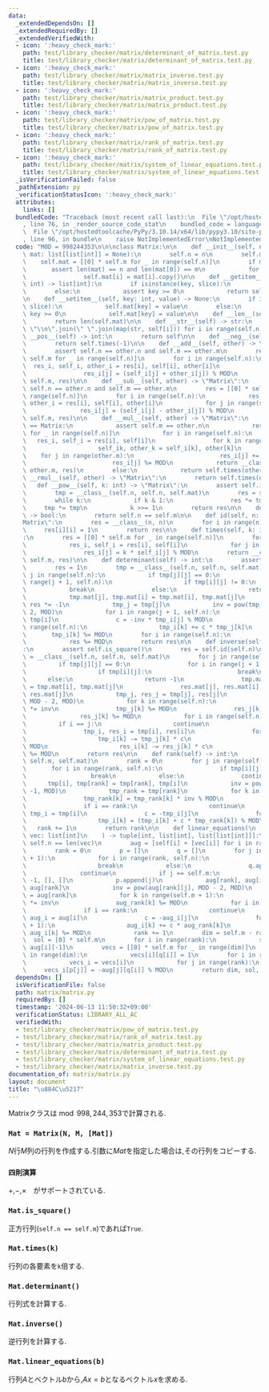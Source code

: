 ```yaml
---
data:
  _extendedDependsOn: []
  _extendedRequiredBy: []
  _extendedVerifiedWith:
  - icon: ':heavy_check_mark:'
    path: test/library_checker/matrix/determinant_of_matrix.test.py
    title: test/library_checker/matrix/determinant_of_matrix.test.py
  - icon: ':heavy_check_mark:'
    path: test/library_checker/matrix/matrix_inverse.test.py
    title: test/library_checker/matrix/matrix_inverse.test.py
  - icon: ':heavy_check_mark:'
    path: test/library_checker/matrix/matrix_product.test.py
    title: test/library_checker/matrix/matrix_product.test.py
  - icon: ':heavy_check_mark:'
    path: test/library_checker/matrix/pow_of_matrix.test.py
    title: test/library_checker/matrix/pow_of_matrix.test.py
  - icon: ':heavy_check_mark:'
    path: test/library_checker/matrix/rank_of_matrix.test.py
    title: test/library_checker/matrix/rank_of_matrix.test.py
  - icon: ':heavy_check_mark:'
    path: test/library_checker/matrix/system_of_linear_equations.test.py
    title: test/library_checker/matrix/system_of_linear_equations.test.py
  _isVerificationFailed: false
  _pathExtension: py
  _verificationStatusIcon: ':heavy_check_mark:'
  attributes:
    links: []
  bundledCode: "Traceback (most recent call last):\n  File \"/opt/hostedtoolcache/PyPy/3.10.14/x64/lib/pypy3.10/site-packages/onlinejudge_verify/documentation/build.py\"\
    , line 76, in _render_source_code_stat\n    bundled_code = language.bundle(\n\
    \  File \"/opt/hostedtoolcache/PyPy/3.10.14/x64/lib/pypy3.10/site-packages/onlinejudge_verify/languages/python.py\"\
    , line 96, in bundle\n    raise NotImplementedError\nNotImplementedError\n"
  code: "MOD = 998244353\n\n\nclass Matrix:\n\n    def __init__(self, n: int, m: int,\
    \ mat: list[list[int]] = None):\n        self.n = n\n        self.m = m\n    \
    \    self.mat = [[0] * self.m for _ in range(self.n)]\n        if mat:\n     \
    \       assert len(mat) == n and len(mat[0]) == m\n            for i in range(self.n):\n\
    \                self.mat[i] = mat[i].copy()\n\n    def __getitem__(self, key:\
    \ int) -> list[int]:\n        if isinstance(key, slice):\n            return self.mat[key]\n\
    \        else:\n            assert key >= 0\n            return self.mat[key]\n\
    \n    def __setitem__(self, key: int, value) -> None:\n        if isinstance(key,\
    \ slice):\n            self.mat[key] = value\n        else:\n            assert\
    \ key >= 0\n            self.mat[key] = value\n\n    def __len__(self) -> int:\n\
    \        return len(self.mat)\n\n    def __str__(self) -> str:\n        return\
    \ \"\\n\".join(\" \".join(map(str, self[i])) for i in range(self.n))\n\n    def\
    \ __pos__(self) -> int:\n        return self\n\n    def __neg__(self) -> int:\n\
    \        return self.times(-1)\n\n    def __add__(self, other) -> \"Matrix\":\n\
    \        assert self.n == other.n and self.m == other.m\n        res = [[0] *\
    \ self.m for _ in range(self.n)]\n        for i in range(self.n):\n          \
    \  res_i, self_i, other_i = res[i], self[i], other[i]\n            for j in range(self.m):\n\
    \                res_i[j] = (self_i[j] + other_i[j]) % MOD\n        return __class__(self.n,\
    \ self.m, res)\n\n    def __sub__(self, other) -> \"Matrix\":\n        assert\
    \ self.n == other.n and self.m == other.m\n        res = [[0] * self.m for _ in\
    \ range(self.n)]\n        for i in range(self.n):\n            res_i, self_i,\
    \ other_i = res[i], self[i], other[i]\n            for j in range(self.m):\n \
    \               res_i[j] = (self_i[j] - other_i[j]) % MOD\n        return __class__(self.n,\
    \ self.m, res)\n\n    def __mul__(self, other) -> \"Matrix\":\n        if other.__class__\
    \ == Matrix:\n            assert self.m == other.n\n            res = [[0] * other.m\
    \ for _ in range(self.n)]\n            for i in range(self.n):\n             \
    \   res_i, self_i = res[i], self[i]\n                for k in range(self.m):\n\
    \                    self_ik, other_k = self_i[k], other[k]\n                \
    \    for j in range(other.m):\n                        res_i[j] += self_ik * other_k[j]\n\
    \                        res_i[j] %= MOD\n            return __class__(self.n,\
    \ other.m, res)\n        else:\n            return self.times(other)\n\n    def\
    \ __rmul__(self, other) -> \"Matrix\":\n        return self.times(other)\n\n \
    \   def __pow__(self, k: int) -> \"Matrix\":\n        assert self.is_square()\n\
    \        tmp = __class__(self.n, self.n, self.mat)\n        res = self.id(self.n)\n\
    \        while k:\n            if k & 1:\n                res *= tmp\n       \
    \     tmp *= tmp\n            k >>= 1\n        return res\n\n    def is_square(self)\
    \ -> bool:\n        return self.n == self.m\n\n    def id(self, n: int) -> \"\
    Matrix\":\n        res = __class__(n, n)\n        for i in range(n):\n       \
    \     res[i][i] = 1\n        return res\n\n    def times(self, k: int) -> \"Matrix\"\
    :\n        res = [[0] * self.m for _ in range(self.n)]\n        for i in range(self.n):\n\
    \            res_i, self_i = res[i], self[i]\n            for j in range(self.m):\n\
    \                res_i[j] = k * self_i[j] % MOD\n        return __class__(self.n,\
    \ self.m, res)\n\n    def determinant(self) -> int:\n        assert self.is_square()\n\
    \        res = 1\n        tmp = __class__(self.n, self.n, self.mat)\n        for\
    \ j in range(self.n):\n            if tmp[j][j] == 0:\n                for i in\
    \ range(j + 1, self.n):\n                    if tmp[i][j] != 0:\n            \
    \            break\n                else:\n                    return 0\n    \
    \            tmp.mat[j], tmp.mat[i] = tmp.mat[i], tmp.mat[j]\n               \
    \ res *= -1\n            tmp_j = tmp[j]\n            inv = pow(tmp_j[j], MOD -\
    \ 2, MOD)\n            for i in range(j + 1, self.n):\n                tmp_i =\
    \ tmp[i]\n                c = -inv * tmp_i[j] % MOD\n                for k in\
    \ range(self.n):\n                    tmp_i[k] += c * tmp_j[k]\n             \
    \       tmp_i[k] %= MOD\n        for i in range(self.n):\n            res *= tmp[i][i]\n\
    \            res %= MOD\n        return res\n\n    def inverse(self) -> \"Matrix\"\
    :\n        assert self.is_square()\n        res = self.id(self.n)\n        tmp\
    \ = __class__(self.n, self.n, self.mat)\n        for j in range(self.n):\n   \
    \         if tmp[j][j] == 0:\n                for i in range(j + 1, self.n):\n\
    \                    if tmp[i][j]:\n                        break\n          \
    \      else:\n                    return -1\n                tmp.mat[j], tmp.mat[i]\
    \ = tmp.mat[i], tmp.mat[j]\n                res.mat[j], res.mat[i] = res.mat[i],\
    \ res.mat[j]\n            tmp_j, res_j = tmp[j], res[j]\n            inv = pow(tmp_j[j],\
    \ MOD - 2, MOD)\n            for k in range(self.n):\n                tmp_j[k]\
    \ *= inv\n                tmp_j[k] %= MOD\n                res_j[k] *= inv\n \
    \               res_j[k] %= MOD\n            for i in range(self.n):\n       \
    \         if i == j:\n                    continue\n                c = tmp[i][j]\n\
    \                tmp_i, res_i = tmp[i], res[i]\n                for k in range(self.n):\n\
    \                    tmp_i[k] -= tmp_j[k] * c\n                    tmp_i[k] %=\
    \ MOD\n                    res_i[k] -= res_j[k] * c\n                    res_i[k]\
    \ %= MOD\n        return res\n\n    def rank(self) -> int:\n        tmp = __class__(self.n,\
    \ self.m, self.mat)\n        rank = 0\n        for j in range(self.m):\n     \
    \       for i in range(rank, self.n):\n                if tmp[i][j] != 0:\n  \
    \                  break\n            else:\n                continue\n      \
    \      tmp[i], tmp[rank] = tmp[rank], tmp[i]\n            inv = pow(tmp[rank][j],\
    \ -1, MOD)\n            tmp_rank = tmp[rank]\n            for k in range(self.m):\n\
    \                tmp_rank[k] = tmp_rank[k] * inv % MOD\n            for i in range(self.n):\n\
    \                if i == rank:\n                    continue\n               \
    \ tmp_i = tmp[i]\n                c = -tmp_i[j]\n                for k in range(self.m):\n\
    \                    tmp_i[k] = (tmp_i[k] + c * tmp_rank[k]) % MOD\n         \
    \   rank += 1\n        return rank\n\n    def linear_equations(\n        self,\
    \ vec: list[int]\n    ) -> tuple[int, list[int], list[list[int]]]:\n        assert\
    \ self.n == len(vec)\n        aug = [self[i] + [vec[i]] for i in range(self.n)]\n\
    \        rank = 0\n        p = []\n        q = []\n        for j in range(self.m\
    \ + 1):\n            for i in range(rank, self.n):\n                if aug[i][j]:\n\
    \                    break\n            else:\n                q.append(j)\n \
    \               continue\n            if j == self.m:\n                return\
    \ -1, [], []\n            p.append(j)\n            aug[rank], aug[i] = aug[i],\
    \ aug[rank]\n            inv = pow(aug[rank][j], MOD - 2, MOD)\n            aug_rank\
    \ = aug[rank]\n            for k in range(self.m + 1):\n                aug_rank[k]\
    \ *= inv\n                aug_rank[k] %= MOD\n            for i in range(self.n):\n\
    \                if i == rank:\n                    continue\n               \
    \ aug_i = aug[i]\n                c = -aug_i[j]\n                for k in range(self.m\
    \ + 1):\n                    aug_i[k] += c * aug_rank[k]\n                   \
    \ aug_i[k] %= MOD\n            rank += 1\n        dim = self.m - rank\n      \
    \  sol = [0] * self.m\n        for i in range(rank):\n            sol[p[i]] =\
    \ aug[i][-1]\n        vecs = [[0] * self.m for _ in range(dim)]\n        for i\
    \ in range(dim):\n            vecs[i][q[i]] = 1\n        for i in range(dim):\n\
    \            vecs_i = vecs[i]\n            for j in range(rank):\n           \
    \     vecs_i[p[j]] = -aug[j][q[i]] % MOD\n        return dim, sol, vecs\n"
  dependsOn: []
  isVerificationFile: false
  path: matrix/matrix.py
  requiredBy: []
  timestamp: '2024-06-13 11:50:32+09:00'
  verificationStatus: LIBRARY_ALL_AC
  verifiedWith:
  - test/library_checker/matrix/pow_of_matrix.test.py
  - test/library_checker/matrix/rank_of_matrix.test.py
  - test/library_checker/matrix/matrix_product.test.py
  - test/library_checker/matrix/determinant_of_matrix.test.py
  - test/library_checker/matrix/system_of_linear_equations.test.py
  - test/library_checker/matrix/matrix_inverse.test.py
documentation_of: matrix/matrix.py
layout: document
title: "\u884C\u5217"
---
```


Matrixクラスは$\bmod{998,244,353}$で計算される.

### `Mat = Matrix(N, M, [Mat])`

$N$行$M$列の行列を作成する.引数に$Mat$を指定した場合は,その行列をコピーする.

### `四則演算`

$+$,$-$,$\times$　がサポートされている.

### `Mat.is_square()`

正方行列(`self.n == self.m`)であれば`True`.

### `Mat.times(k)`

行列の各要素を`k`倍する.

### `Mat.determinant()`

行列式を計算する.

### `Mat.inverse()`

逆行列を計算する.

### `Mat.linear_equations(b)`

行列$A$とベクトル$b$から,$Ax=b$となるベクトル$x$を求める.
